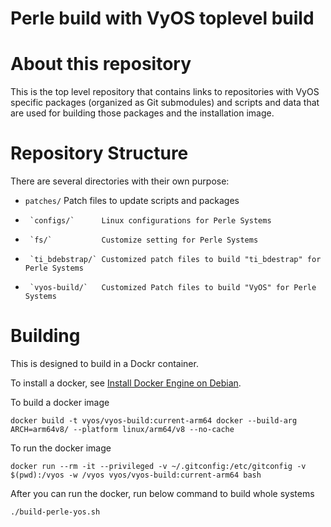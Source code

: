 Perle build with VyOS toplevel build
===================

# About this repository

This is the top level repository that contains links to repositories with VyOS
specific packages (organized as Git submodules) and scripts and data that are
used for building those packages and the installation image.

# Repository Structure

There are several directories with their own purpose:

 * `patches/`    Patch files to update scripts and packages
 *      `configs/`      Linux configurations for Perle Systems
 *      `fs/`           Customize setting for Perle Systems
 *      `ti_bdebstrap/` Customized patch files to build "ti_bdestrap" for Perle Systems
 *      `vyos-build/`   Customized Patch files to build "VyOS" for Perle Systems

# Building

This is designed to build in a Dockr container.

To install a docker, see [Install Docker Engine on Debian](https://docs.docker.com/engine/install/debian/).

To build a docker image
```
docker build -t vyos/vyos-build:current-arm64 docker --build-arg ARCH=arm64v8/ --platform linux/arm64/v8 --no-cache
```

To run the docker image
```
docker run --rm -it --privileged -v ~/.gitconfig:/etc/gitconfig -v $(pwd):/vyos -w /vyos vyos/vyos-build:current-arm64 bash
```

After you can run the docker, run below command to build whole systems
```
./build-perle-yos.sh
```
